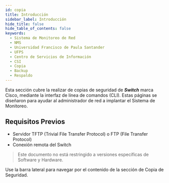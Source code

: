 ```yaml
---
id: copia
title: Introducción
sidebar_label: Introducción
hide_title: false
hide_table_of_contents: false
keywords:
  - Sistema de Monitoreo de Red
  - NMS
  - Universidad Francisco de Paula Santander
  - UFPS
  - Centro de Servicios de Información
  - CSI
  - Copia
  - Backup
  - Respaldo
---
```

Esta sección cubre la realizar de copias de seguridad de **_Switch_** marca Cisco, mediante la interfaz de línea de comandos (CLI). Estas páginas se diseñaron para ayudar al administrador de red a implantar el Sistema de Monitoreo.

## Requisitos Previos
- Servidor TFTP (Trivial File Transfer Protocol) o FTP (File Transfer Protocol)
- Conexión remota del Switch

> Este documento no está restringido a versiones específicas de Software y Hardware.

Use la barra lateral para navegar por el contenido de la sección de Copia de Seguridad.
